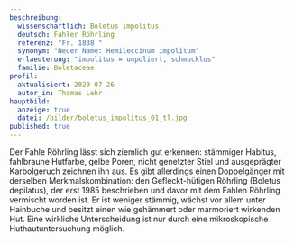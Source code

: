 ```yaml
---
beschreibung:
  wissenschaftlich: Boletus impolitus
  deutsch: Fahler Röhrling
  referenz: "Fr. 1838 "
  synonym: "Neuer Name: Hemileccinum impolitum"
  erlaeuterung: "impolitus = unpoliert, schmucklos"
  familie: Boletaceae
profil:
  aktualisiert: 2020-07-26
  autor_in: Thomas Lehr
hauptbild:
  anzeige: true
  datei: /bilder/boletus_impolitus_01_tl.jpg
published: true
---
```

Der Fahle Röhrling lässt sich ziemlich gut erkennen: stämmiger Habitus, fahlbraune Hutfarbe, gelbe Poren, nicht genetzter Stiel und ausgeprägter Karbolgeruch zeichnen ihn aus.
Es gibt allerdings einen Doppelgänger mit derselben Merkmalskombination: den Gefleckt-hütigen Röhrling (Boletus depilatus), der erst 1985 beschrieben und davor mit dem Fahlen Röhrling vermischt worden ist. Er ist weniger stämmig, wächst vor allem unter Hainbuche und besitzt einen wie gehämmert oder marmoriert wirkenden Hut. Eine wirkliche Unterscheidung ist nur durch eine mikroskopische Huthautuntersuchung möglich.
